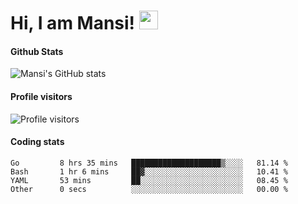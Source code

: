 # Hi, I am Mansi! <img src="https://user-images.githubusercontent.com/1303154/88677602-1635ba80-d120-11ea-84d8-d263ba5fc3c0.gif" width="30px">

#### Github Stats

![Mansi's GitHub stats](https://github-readme-stats.vercel.app/api?username=mansikulkarni96&theme=tokyonight&count_private=true&show_icons=true&hide=contribs)

#### Profile visitors

![Profile visitors](https://visitor-badge.glitch.me/badge?page_id=page.id&left_color=grey&right_color=blue)

#### Coding stats

<!--START_SECTION:waka-->

```text
Go         8 hrs 35 mins   ████████████████████▒░░░░   81.14 %
Bash       1 hr 6 mins     ██▓░░░░░░░░░░░░░░░░░░░░░░   10.41 %
YAML       53 mins         ██░░░░░░░░░░░░░░░░░░░░░░░   08.45 %
Other      0 secs          ░░░░░░░░░░░░░░░░░░░░░░░░░   00.00 %
```

<!--END_SECTION:waka-->
